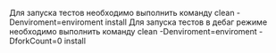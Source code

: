Для запуска тестов необходимо выполнить команду clean -Denviroment=enviroment install
Для запуска тестов в дебаг режиме необходимо выполнить команду clean -Denviroment=enviroment -DforkCount=0 install